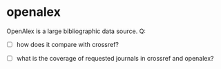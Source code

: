 # openalex

OpenAlex is a large bibliographic data source. Q:

* [ ] how does it compare with crossref?
* [ ] what is the coverage of requested journals in crossref and openalex?

